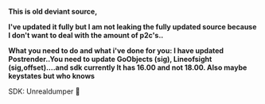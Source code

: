 **This is old deviant source,**

**I've updated it fully but I am not leaking the fully updated source because I don't want to deal with the amount of p2c's..**

**What you need to do and what i've done for you: I have updated Postrender..You need to update GoObjects (sig), Lineofsight (sig,offset)....and sdk currently It has 16.00 and not 18.00. Also maybe keystates but who knows**


SDK: Unrealdumper 🐒
